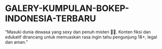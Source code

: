 # GALERY-KUMPULAN-BOKEP-INDONESIA-TERBARU
 “Masuki dunia dewasa yang sexy dan penuh misteri 🔞💋. Konten fiksi dan edukatif dirancang untuk memuaskan rasa ingin tahu pengunjung 18+, legal dan aman.”
